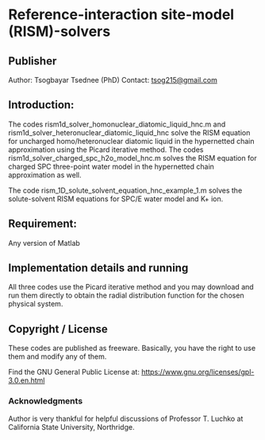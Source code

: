 # Reference-interaction site-model (RISM)-solvers

## Publisher
Author: Tsogbayar Tsednee (PhD)
Contact: tsog215@gmail.com

## Introduction:
 
The codes rism1d_solver_homonuclear_diatomic_liquid_hnc.m and rism1d_solver_heteronuclear_diatomic_liquid_hnc solve the RISM equation for uncharged homo/heteronuclear diatomic liquid in
the hypernetted chain approximation using the Picard iterative method. The codes rism1d_solver_charged_spc_h2o_model_hnc.m solves the RISM equation for charged SPC three-point water model in the hypernetted chain approximation as well. 

The code rism_1D_solute_solvent_equation_hnc_example_1.m solves the solute-solvent RISM equations for SPC/E water model and K+ ion.


## Requirement:
Any version of Matlab

## Implementation details and running

All three codes use the Picard iterative method and you may download and run them directly to obtain the radial distribution function for the chosen physical system. 

## Copyright / License

These codes are published as freeware. Basically, you have the right to use them and modify any of them.

Find the GNU General Public License at:
https://www.gnu.org/licenses/gpl-3.0.en.html

### Acknowledgments
Author is very thankful for helpful discussions of Professor T. Luchko at California State University, Northridge.
